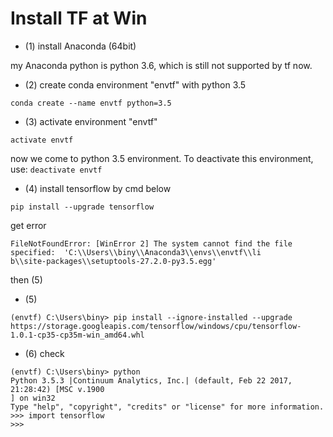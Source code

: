 # Install TF at Win

* (1) install Anaconda (64bit)

my Anaconda python is python 3.6, which is still not supported by tf now.


* (2) create conda environment "envtf" with python 3.5

```
conda create --name envtf python=3.5
```


* (3) activate environment "envtf"

```
activate envtf
```

now we come to python 3.5 environment. To deactivate this environment, use: `deactivate envtf`


* (4) install tensorflow by cmd below

```
pip install --upgrade tensorflow
```

get error

```
FileNotFoundError: [WinError 2] The system cannot find the file specified:  'C:\\Users\\biny\\Anaconda3\\envs\\envtf\\li
b\\site-packages\\setuptools-27.2.0-py3.5.egg'
```

then (5)


* (5) 

```
(envtf) C:\Users\biny> pip install --ignore-installed --upgrade https://storage.googleapis.com/tensorflow/windows/cpu/tensorflow-1.0.1-cp35-cp35m-win_amd64.whl
```

* (6) check 

```
(envtf) C:\Users\biny> python
Python 3.5.3 |Continuum Analytics, Inc.| (default, Feb 22 2017, 21:28:42) [MSC v.1900
] on win32
Type "help", "copyright", "credits" or "license" for more information.
>>> import tensorflow
>>>
```

